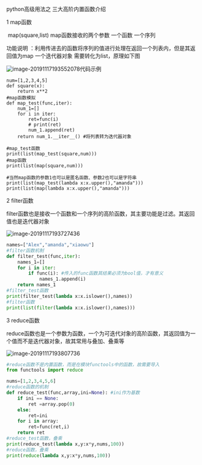 python高级用法之  三大高阶内置函数介绍

1 map函数

​	map(square,list) map函数接收的两个参数 一个函数 一个序列

功能说明 ：利用传进去的函数将序列的值进行处理在返回一个列表内，但是其返回值为map 一个迭代器对象 需要转化为list，原理如下图

![image-20191117193552078](C:\Users\Hq\AppData\Roaming\Typora\typora-user-images\image-20191117193552078.png)代码示例

```
num=[1,2,3,4,5]
def square(x):
    return x**2
#map函数模拟
def map_test(func,iter):
    num_1=[]
    for i in iter:
        ret=func(i)
        # print(ret)
        num_1.append(ret)
    return num_1.__iter__() #将列表转为迭代器对象

#map_test函数
print(list(map_test(square,num)))
#map函数
print(list(map(square,num)))

#当然map函数的参数1也可以是匿名函数、参数2也可以是字符串
print(list(map_test(lambda x:x.upper(),"amanda")))
print(list(map(lambda x:x.upper(),"amanda")))
```

2 filter函数

​	 filter函数也是接收一个函数和一个序列的高阶函数，其主要功能是过滤。其返回值也是迭代器对象 

![image-20191117193727436](C:\Users\Hq\AppData\Roaming\Typora\typora-user-images\image-20191117193727436.png)



```python
names=["Alex","amanda","xiaowu"]
#filter函数机制
def filter_test(func,iter):
    names_1=[]
    for i in iter:
        if func(i): #传入的func函数其结果必须为bool值，才有意义
            names_1.append(i)
    return names_1
#filter_test函数
print(filter_test(lambda x:x.islower(),names))
#filter函数
print(list(filter(lambda x:x.islower(),names)))
```

3 reduce函数

 reduce函数也是一个参数为函数，一个为可迭代对象的高阶函数，其返回值为一个值而不是迭代器对象，故其常用与叠加、叠乘等 

![image-20191117193807736](C:\Users\Hq\AppData\Roaming\Typora\typora-user-images\image-20191117193807736.png)

```python
#reduce函数不是内置函数，而是在模块functools中的函数，故需要导入
from functools import reduce

nums=[1,2,3,4,5,6]
#reduce函数的机制
def reduce_test(func,array,ini=None): #ini作为基数
    if ini == None:
        ret =array.pop(0)
    else:
        ret=ini
    for i in array:
        ret=func(ret,i)
    return ret
#reduce_test函数，叠乘
print(reduce_test(lambda x,y:x*y,nums,100))
#reduce函数，叠乘
print(reduce(lambda x,y:x*y,nums,100))
```

